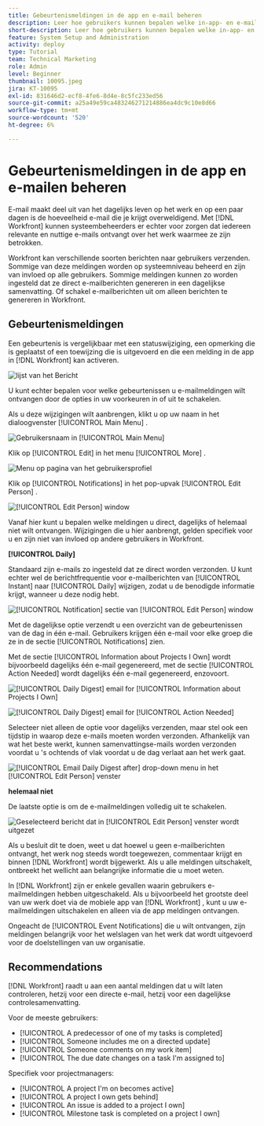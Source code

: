 ```yaml
---
title: Gebeurtenismeldingen in de app en e-mail beheren
description: Leer hoe gebruikers kunnen bepalen welke in-app- en e-mailmeldingen ze ontvangen zodat ze relevante, nuttige e-mails over hun werk ontvangen.
short-description: Leer hoe gebruikers kunnen bepalen welke in-app- en e-mailberichten ze ontvangen.
feature: System Setup and Administration
activity: deploy
type: Tutorial
team: Technical Marketing
role: Admin
level: Beginner
thumbnail: 10095.jpeg
jira: KT-10095
exl-id: 831646d2-ecf8-4fe6-8d4e-8c5fc233ed56
source-git-commit: a25a49e59ca483246271214886ea4dc9c10e8d66
workflow-type: tm+mt
source-wordcount: '520'
ht-degree: 6%

---
```


# Gebeurtenismeldingen in de app en e-mailen beheren

E-mail maakt deel uit van het dagelijks leven op het werk en op een paar dagen is de hoeveelheid e-mail die je krijgt overweldigend. Met [!DNL Workfront] kunnen systeembeheerders er echter voor zorgen dat iedereen relevante en nuttige e-mails ontvangt over het werk waarmee ze zijn betrokken.

Workfront kan verschillende soorten berichten naar gebruikers verzenden. Sommige van deze meldingen worden op systeemniveau beheerd en zijn van invloed op alle gebruikers. Sommige meldingen kunnen zo worden ingesteld dat ze direct e-mailberichten genereren in een dagelijkse samenvatting. Of schakel e-mailberichten uit om alleen berichten te genereren in Workfront.

## Gebeurtenismeldingen

Een gebeurtenis is vergelijkbaar met een statuswijziging, een opmerking die is geplaatst of een toewijzing die is uitgevoerd en die een melding in de app in [!DNL Workfront] kan activeren.

![ lijst van het Bericht ](assets/admin-fund-user-notifications-01.png)

U kunt echter bepalen voor welke gebeurtenissen u e-mailmeldingen wilt ontvangen door de opties in uw voorkeuren in of uit te schakelen.

Als u deze wijzigingen wilt aanbrengen, klikt u op uw naam in het dialoogvenster [!UICONTROL Main Menu] .

![ Gebruikersnaam in [!UICONTROL Main Menu]](assets/admin-fund-user-notifications-02.png)

Klik op [!UICONTROL Edit] in het menu [!UICONTROL More] .

![ Menu op pagina van het gebruikersprofiel ](assets/admin-fund-user-notifications-03.png)

Klik op [!UICONTROL Notifications] in het pop-upvak [!UICONTROL Edit Person] .

![[!UICONTROL Edit Person] window ](assets/admin-fund-user-notifications-04.png)

Vanaf hier kunt u bepalen welke meldingen u direct, dagelijks of helemaal niet wilt ontvangen. Wijzigingen die u hier aanbrengt, gelden specifiek voor u en zijn niet van invloed op andere gebruikers in Workfront.

**[!UICONTROL Daily]**

Standaard zijn e-mails zo ingesteld dat ze direct worden verzonden. U kunt echter wel de berichtfrequentie voor e-mailberichten van [!UICONTROL Instant] naar [!UICONTROL Daily] wijzigen, zodat u de benodigde informatie krijgt, wanneer u deze nodig hebt.

![[!UICONTROL Notification] sectie van [!UICONTROL Edit Person] window ](assets/admin-fund-user-notifications-05.png)

Met de dagelijkse optie verzendt u een overzicht van de gebeurtenissen van de dag in één e-mail. Gebruikers krijgen één e-mail voor elke groep die ze in de sectie [!UICONTROL Notifications] zien.

Met de sectie [!UICONTROL Information about Projects I Own] wordt bijvoorbeeld dagelijks één e-mail gegenereerd, met de sectie [!UICONTROL Action Needed] wordt dagelijks één e-mail gegenereerd, enzovoort.

![[!UICONTROL Daily Digest] email for [!UICONTROL Information about Projects I Own]](assets/admin-fund-user-notifications-06.png)

![[!UICONTROL Daily Digest] email for [!UICONTROL Action Needed]](assets/admin-fund-user-notifications-07.png)

Selecteer niet alleen de optie voor dagelijks verzenden, maar stel ook een tijdstip in waarop deze e-mails moeten worden verzonden. Afhankelijk van wat het beste werkt, kunnen samenvattingse-mails worden verzonden voordat u &#39;s ochtends of vlak voordat u de dag verlaat aan het werk gaat.

![[!UICONTROL Email Daily Digest after] drop-down menu in het [!UICONTROL Edit Person] venster ](assets/admin-fund-user-notifications-08.png)

**helemaal niet**

De laatste optie is om de e-mailmeldingen volledig uit te schakelen.

![ Geselecteerd bericht dat in [!UICONTROL Edit Person] venster ](assets/admin-fund-user-notifications-09.png) wordt uitgezet

Als u besluit dit te doen, weet u dat hoewel u geen e-mailberichten ontvangt, het werk nog steeds wordt toegewezen, commentaar krijgt en binnen [!DNL Workfront] wordt bijgewerkt. Als u alle meldingen uitschakelt, ontbreekt het wellicht aan belangrijke informatie die u moet weten.

In [!DNL Workfront] zijn er enkele gevallen waarin gebruikers e-mailmeldingen hebben uitgeschakeld. Als u bijvoorbeeld het grootste deel van uw werk doet via de mobiele app van [!DNL Workfront] , kunt u uw e-mailmeldingen uitschakelen en alleen via de app meldingen ontvangen.

Ongeacht de [!UICONTROL Event Notifications] die u wilt ontvangen, zijn meldingen belangrijk voor het welslagen van het werk dat wordt uitgevoerd voor de doelstellingen van uw organisatie.


## Recommendations

[!DNL Workfront] raadt u aan een aantal meldingen dat u wilt laten controleren, hetzij voor een directe e-mail, hetzij voor een dagelijkse controlesamenvatting.

Voor de meeste gebruikers:

* [!UICONTROL A predecessor of one of my tasks is completed]
* [!UICONTROL Someone includes me on a directed update]
* [!UICONTROL Someone comments on my work item]
* [!UICONTROL The due date changes on a task I'm assigned to]


Specifiek voor projectmanagers:

* [!UICONTROL A project I'm on becomes active]
* [!UICONTROL A project I own gets behind]
* [!UICONTROL An issue is added to a project I own]
* [!UICONTROL Milestone task is completed on a project I own]


<!---
learn more URLs
Email notifications
guide: manage your notifications
--->
